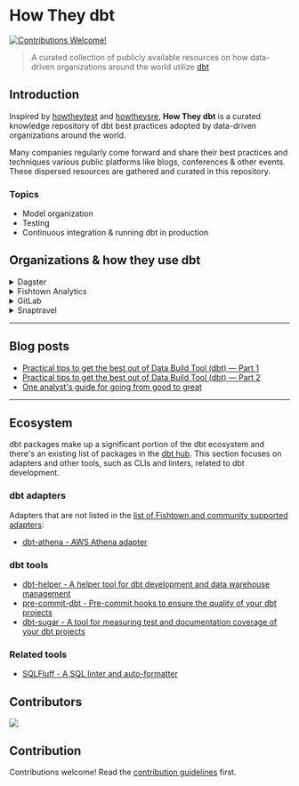 # How They dbt
[![Contributions Welcome!](https://img.shields.io/badge/contributions-welcome-brightgreen.svg?style=flat)](http://makeapullrequest.com)

> A curated collection of publicly available resources on how data-driven organizations around the world utilize [dbt](https://www.getdbt.com/)

## Introduction

Inspired by [howtheytest](https://github.com/abhivaikar/howtheytest) and [howtheysre](https://github.com/upgundecha/howtheysre), __How They dbt__ is a curated knowledge repository of dbt best practices adopted by data-driven organizations around the world.

Many companies regularly come forward and share their best practices and techniques various public platforms like blogs, conferences & other events. These dispersed resources are gathered and curated in this repository.

### Topics

* Model organization
* Testing
* Continuous integration & running dbt in production

## Organizations & how they use dbt


<details>
  <summary>Dagster</summary>

#### Resources

* [Dagster and dbt: Better Together](https://dagster.io/blog/dagster-dbt)
* [dbt Examples](https://docs.dagster.io/examples/dbt_example)
* Identifying model deprecation and optimization candidates + exposure updates: [Good Data at Good Eggs: Using Dagster to manage the data platform](https://dagster.io/blog/good-eggs-3)
* [Orchestrating dbt with Dagster (video)](https://www.getdbt.com/coalesce/agenda/orchestrating-dbt-with-dagster)

</details>

<details>
  <summary>Fishtown Analytics</summary>

#### Resources

* [dbt Best practices](https://docs.getdbt.com/docs/guides/best-practices/)
* [How we structure our dbt projects](https://discourse.getdbt.com/t/how-we-structure-our-dbt-projects/355)
* [dbt coding conventions](https://github.com/fishtown-analytics/corp/blob/master/dbt_coding_conventions.md)
* [Your Essential dbt Project Checklist](https://discourse.getdbt.com/t/your-essential-dbt-project-checklist/1377)
* [Representing non-SQL models in a dbt DAG](https://discourse.getdbt.com/t/representing-non-sql-models-in-a-dbt-dag/2083)
* [dbt example projects](https://docs.getdbt.com/faqs/example-projects/)
* [Running dbt in Production](https://docs.getdbt.com/docs/running-a-dbt-project/running-dbt-in-production/)
* [Enabling CI in dbt Cloud](https://docs.getdbt.com/docs/dbt-cloud/using-dbt-cloud/cloud-enabling-continuous-integration-with-github/)

</details>

<details>
  <summary>GitLab</summary>

#### Resources

* [GitLab dbt docs](https://dbt.gitlabdata.com/#!/overview)
* [GitLab Data Team Handbook - dbt Guide](https://about.gitlab.com/handbook/business-ops/data-team/platform/dbt-guide/)

</details>

<details>
  <summary>Snaptravel</summary>

#### Resources

* [How to structure a data team (Coalesce 2020)](https://youtu.be/qldh7QeeLu8)

</details>

---
## Blog posts

* [Practical tips to get the best out of Data Build Tool (dbt) — Part 1](https://medium.com/photobox-technology-product-and-design/practical-tips-to-get-the-best-out-of-data-building-tool-dbt-part-1-8cfa21ef97c5)
* [Practical tips to get the best out of Data Build Tool (dbt) — Part 2](https://medium.com/photobox-technology-product-and-design/practical-tips-to-get-the-best-out-of-data-build-tool-dbt-part-2-a3581c76723c)
* [One analyst's guide for going from good to great](https://blog.getdbt.com/one-analysts-guide-for-going-from-good-to-great/)

---
## Ecosystem

dbt packages make up a significant portion of the dbt ecosystem and there's an existing list of packages in the [dbt hub](https://hub.getdbt.com/). This section focuses on adapters and other tools, such as CLIs and linters, related to dbt development.

### dbt adapters
Adapters that are not listed in the [list of Fishtown and community supported adapters](https://docs.getdbt.com/docs/available-adapters/):

* [dbt-athena - AWS Athena adapter](https://github.com/Tomme/dbt-athena)

### dbt tools
* [dbt-helper - A helper tool for dbt development and data warehouse management](https://github.com/mikekaminsky/dbt-helper)
* [pre-commit-dbt - Pre-commit hooks to ensure the quality of your dbt projects](https://github.com/offbi/pre-commit-dbt)
* [dbt-sugar - A tool for measuring test and documentation coverage of your dbt projects](https://github.com/bitpicky/dbt-sugar)


### Related tools
* [SQLFluff - A SQL linter and auto-formatter](https://github.com/sqlfluff/sqlfluff)


## Contributors

<a href="https://github.com/smomni/howtheydbt/graphs/contributors">
  <img src="https://contributors-img.web.app/image?repo=smomni/howtheydbt" />
</a>

## Contribution

Contributions welcome! Read the [contribution guidelines](CONTRIBUTING.md) first.
